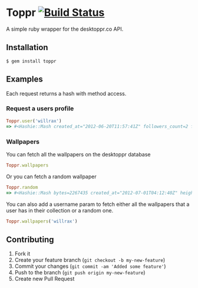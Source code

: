# Toppr [![Build Status](https://secure.travis-ci.org/willrax/toppr.png?branch=master)][travis]

[travis]: http://travis-ci.org/willrax/toppr

A simple ruby wrapper for the desktoppr.co API.

## Installation

    $ gem install toppr

## Examples

Each request returns a hash with method access.

### Request a users profile

```ruby
Toppr.user('willrax')
=> #<Hashie::Mash created_at="2012-06-20T11:57:41Z" followers_count=2 following_count=0 lifetime_member=false name="willrax" ... >
```

### Wallpapers

You can fetch all the wallpapers on the desktoppr database

```ruby
Toppr.wallpapers
```

Or you can fetch a random wallpaper

```ruby
Toppr.random
=> #<Hashie::Mash bytes=2267435 created_at="2012-07-01T04:12:40Z" height=1440 id=76285 image=#<Hashie::Mash preview=#<Hashie::Mash height=540 url="http://a.desktopprassets.com/wallpapers/bddef83d0dd366676a0c9977eecd2d06560d7231/preview_wp_2560-3.jpeg" width=960> thumb=#<Hashie::Mash height=185 url="http://a.desktopprassets.com/wallpapers/bddef83d0dd366676a0c9977eecd2d06560d7231/thumb_wp_2560-3.jpeg" width=296> url="http://a.desktopprassets.com/wallpapers/bddef83d0dd366676a0c9977eecd2d06560d7231/wp_2560-3.jpeg"> palette=[] review_state="safe" url="http://www.desktoppr.co/wallpapers/76285" user_count=6 user_id=5286 views_count=15 width=2560>
```

You can also add a username param to fetch either all the wallpapers that a user has in their collection or a random one.

```ruby
Toppr.wallpapers('willrax')
```

## Contributing

1. Fork it
2. Create your feature branch (`git checkout -b my-new-feature`)
3. Commit your changes (`git commit -am 'Added some feature'`)
4. Push to the branch (`git push origin my-new-feature`)
5. Create new Pull Request
